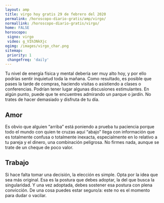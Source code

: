 ```yaml
---
layout: amp
title: virgo hoy gratis 29 de febrero del 2020 
permalink: /horoscopo-diario-gratis/amp/virgo/
normallink: /horoscopo-diario-gratis/virgo/
home: FALSE
horoscopo:
 signo: virgo
 video: g_VIh3NkXjc
ogimg: /images/virgo_char.png
sitemap:
 priority: 1
 changefreq: 'daily'
---
```



Tu nivel de energía física y mental debería ser muy alto hoy, y por ello podrías sentir inquietud toda la mañana. Como resultado, es posible que pases la tarde de compras, haciendo visitas o asistiendo a clases o conferencias. Podrían tener lugar algunas discusiones estimulantes. En algún punto, puede que te encuentres admirando un parque o jardín. No trates de hacer demasiado y disfruta de tu día.

## Amor

Es obvio que alguien “arriba” está poniendo a prueba tu paciencia porque todo el mundo con quien te cruzas aquí “abajo” llega con información que es totalmente confusa o totalmente inexacta, especialmente en lo relativo a tu pareja y el dinero, una combinación peligrosa. No firmes nada, aunque se trate de un cheque de poco valor.

## Trabajo

Si hace falta tomar una decisión, la elección es simple. Opta por la idea que sea más original. Esa es la postura que debes adoptar, la del que busca la singularidad. Y una vez adoptada, debes sostener esa postura con plena convicción. De una cosa puedes estar seguro/a: este no es el momento para dudar o vacilar.